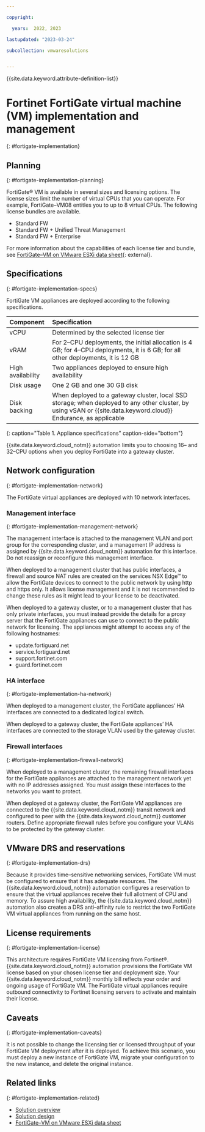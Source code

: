 ```yaml
---

copyright:

  years:  2022, 2023

lastupdated: "2023-03-24"

subcollection: vmwaresolutions


---
```


{{site.data.keyword.attribute-definition-list}}

# Fortinet FortiGate virtual machine (VM) implementation and management
{: #fortigate-implementation}

## Planning
{: #fortigate-implementation-planning}

FortiGate® VM is available in several sizes and licensing options. The license sizes limit the number of virtual CPUs that you can operate. For example, FortiGate–VM08 entitles you to up to 8 virtual CPUs. The following license bundles are available.

* Standard FW
* Standard FW + Unified Threat Management
* Standard FW + Enterprise

For more information about the capabilities of each license tier and bundle, see [FortiGate–VM on VMware ESXi data sheet](https://www.fortinet.com/content/dam/fortinet/assets/data-sheets/FortiGate_VM_ESXi.pdf){: external}.

## Specifications
{: #fortigate-implementation-specs}

FortiGate VM appliances are deployed according to the following specifications.

| Component | Specification |
|:--------- |:------------- |
| vCPU      | Determined by the selected license tier |
| vRAM      | For 2–CPU deployments, the initial allocation is 4 GB; for 4–CPU deployments, it is 6 GB; for all other deployments, it is 12 GB |
| High availability | Two appliances deployed to ensure high availability |
| Disk usage | One 2 GB and one 30 GB disk |
| Disk backing | When deployed to a gateway cluster, local SSD storage; when deployed to any other cluster, by using vSAN or {{site.data.keyword.cloud}} Endurance, as applicable |
{: caption="Table 1. Appliance specifications" caption-side="bottom"}

{{site.data.keyword.cloud_notm}} automation limits you to choosing 16– and 32–CPU options when you deploy FortiGate into a gateway cluster.

## Network configuration
{: #fortigate-implementation-network}

The FortiGate virtual appliances are deployed with 10 network interfaces.

### Management interface
{: #fortigate-implementation-management-network}

The management interface is attached to the management VLAN and port group for the corresponding cluster, and a management IP address is assigned by {{site.data.keyword.cloud_notm}} automation for this interface. Do not reassign or reconfigure this management interface.

When deployed to a management cluster that has public interfaces, a firewall and source NAT rules are created on the services NSX Edge™ to allow the FortiGate devices to connect to the public network by using http and https only. It allows license management and it is not recommended to change these rules as it might lead to your license to be deactivated.

When deployed to a gateway cluster, or to a management cluster that has only private interfaces, you must instead provide the details for a proxy server that the FortiGate appliances can use to connect to the public network for licensing. The appliances might attempt to access any of the following hostnames:

* update.fortiguard.net
* service.fortiguard.net
* support.fortinet.com
* guard.fortinet.com

### HA interface
{: #fortigate-implementation-ha-network}

When deployed to a management cluster, the FortiGate appliances’ HA interfaces are connected to a dedicated logical switch.

When deployed to a gateway cluster, the FortiGate appliances’ HA interfaces are connected to the storage VLAN used by the gateway cluster.

### Firewall interfaces
{: #fortigate-implementation-firewall-network}

When deployed to a management cluster, the remaining firewall interfaces for the FortiGate appliances are attached to the management network yet with no IP addresses assigned. You must assign these interfaces to the networks you want to protect.

When deployed ot a gateway cluster, the FortiGate VM appliances are connected to the {{site.data.keyword.cloud_notm}} transit network and configured to peer with the {{site.data.keyword.cloud_notm}} customer routers. Define appropriate firewall rules before you configure your VLANs to be protected by the gateway cluster.

## VMware DRS and reservations
{: #fortigate-implementation-drs}

Because it provides time–sensitive networking services, FortiGate VM must be configured to ensure that it has adequate resources. The {{site.data.keyword.cloud_notm}} automation configures a reservation to ensure that the virtual appliances receive their full allotment of CPU and memory. To assure high availability, the {{site.data.keyword.cloud_notm}} automation also creates a DRS anti–affinity rule to restrict the two FortiGate VM virtual appliances from running on the same host.

## License requirements
{: #fortigate-implementation-license}

This architecture requires FortiGate VM licensing from Fortinet®. {{site.data.keyword.cloud_notm}} automation provisions the FortiGate VM license based on your chosen license tier and deployment size. Your {{site.data.keyword.cloud_notm}} monthly bill reflects your order and ongoing usage of FortiGate VM. The FortiGate virtual appliances require outbound connectivity to Fortinet licensing servers to activate and maintain their license.

## Caveats
{: #fortigate-implementation-caveats}

It is not possible to change the licensing tier or licensed throughput of your FortiGate VM deployment after it is deployed. To achieve this scenario, you must deploy a new instance of FortiGate VM, migrate your configuration to the new instance, and delete the original instance.

## Related links
{: #fortigate-implementation-related}

* [Solution overview](/docs/vmwaresolutions?topic=vmwaresolutions-fortigate-overview)
* [Solution design](/docs/vmwaresolutions?topic=vmwaresolutions-fortigate-design)
* [FortiGate–VM on VMware ESXi data sheet](https://www.fortinet.com/content/dam/fortinet/assets/data-sheets/FortiGate_VM_ESXi.pdf)
